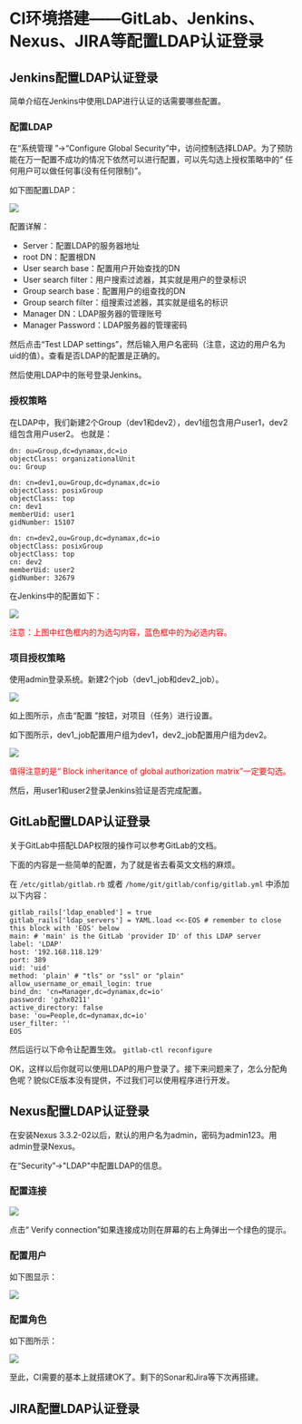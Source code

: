 # CI环境搭建——GitLab、Jenkins、Nexus、JIRA等配置LDAP认证登录 #

## Jenkins配置LDAP认证登录 ##

简单介绍在Jenkins中使用LDAP进行认证的话需要哪些配置。

### 配置LDAP ###

在“系统管理 ”->“Configure Global Security”中，访问控制选择LDAP。为了预防能在万一配置不成功的情况下依然可以进行配置，可以先勾选上授权策略中的“ 任何用户可以做任何事(没有任何限制)”。

如下图配置LDAP：

<img src="resources/jenkins_ldap_conf.png"/>

配置详解：

* Server：配置LDAP的服务器地址
* root DN：配置根DN
* User search base：配置用户开始查找的DN
* User search filter：用户搜索过滤器，其实就是用户的登录标识
* Group search base：配置用户的组查找的DN
* Group search filter：组搜索过滤器，其实就是组名的标识
* Manager DN：LDAP服务器的管理账号
* Manager Password：LDAP服务器的管理密码

然后点击“Test LDAP settings”，然后输入用户名密码（注意，这边的用户名为uid的值）。查看是否LDAP的配置是正确的。

然后使用LDAP中的账号登录Jenkins。

### 授权策略 ###

在LDAP中，我们新建2个Group（dev1和dev2），dev1组包含用户user1，dev2组包含用户user2。
也就是：

    dn: ou=Group,dc=dynamax,dc=io
    objectClass: organizationalUnit
    ou: Group

    dn: cn=dev1,ou=Group,dc=dynamax,dc=io
    objectClass: posixGroup
    objectClass: top
    cn: dev1
    memberUid: user1
    gidNumber: 15107

    dn: cn=dev2,ou=Group,dc=dynamax,dc=io
    objectClass: posixGroup
    objectClass: top
    cn: dev2
    memberUid: user2
    gidNumber: 32679

在Jenkins中的配置如下：

<img src="resources/jenkins_ldap_auth.png"/>

<span style="color:red">注意：上图中红色框内的为选勾内容，蓝色框中的为必选内容。</span>

### 项目授权策略 ###

使用admin登录系统。新建2个job（dev1_job和dev2_job）。

<img src="resources/jenkins_ldap_jobs.png"/>

如上图所示，点击“配置 ”按钮，对项目（任务）进行设置。

如下图所示，dev1_job配置用户组为dev1，dev2_job配置用户组为dev2。

<img src="resources/jenkins_ldap_job_auth.png"/>

<span style="color:red">值得注意的是“ Block inheritance of global authorization matrix”一定要勾选。</span>

然后，用user1和user2登录Jenkins验证是否完成配置。

## GitLab配置LDAP认证登录 ##

关于GitLab中搭配LDAP权限的操作可以参考GitLab的文档。

下面的内容是一些简单的配置，为了就是省去看英文文档的麻烦。

在 `/etc/gitlab/gitlab.rb` 或者 `/home/git/gitlab/config/gitlab.yml` 中添加以下内容：

    gitlab_rails['ldap_enabled'] = true
    gitlab_rails['ldap_servers'] = YAML.load <<-EOS # remember to close this block with 'EOS' below
    main: # 'main' is the GitLab 'provider ID' of this LDAP server
    label: 'LDAP'
    host: '192.168.118.129'
    port: 389
    uid: 'uid'
    method: 'plain' # "tls" or "ssl" or "plain"
    allow_username_or_email_login: true
    bind_dn: 'cn=Manager,dc=dynamax,dc=io'
    password: 'gzhx0211'
    active_directory: false
    base: 'ou=People,dc=dynamax,dc=io'
    user_filter: ''
    EOS

然后运行以下命令让配置生效。
`gitlab-ctl reconfigure`

OK，这样以后你就可以使用LDAP的用户登录了。接下来问题来了，怎么分配角色呢？貌似CE版本没有提供，不过我们可以使用程序进行开发。

## Nexus配置LDAP认证登录 ##

在安装Nexus 3.3.2-02以后，默认的用户名为admin，密码为admin123。用admin登录Nexus。

在“Security”->"LDAP"中配置LDAP的信息。

### 配置连接 ###

<img src="resources/nexus_ldap_connect.png"/>

点击“ Verify connection”如果连接成功则在屏幕的右上角弹出一个绿色的提示。

### 配置用户 ###

如下图显示：

<img src="resources/nexus_ldap_user.png"/>

### 配置角色 ###

如下图所示：

<img src="resources/nexus_ldap_role.png"/>

至此，CI需要的基本上就搭建OK了。剩下的Sonar和Jira等下次再搭建。

## JIRA配置LDAP认证登录 ##

